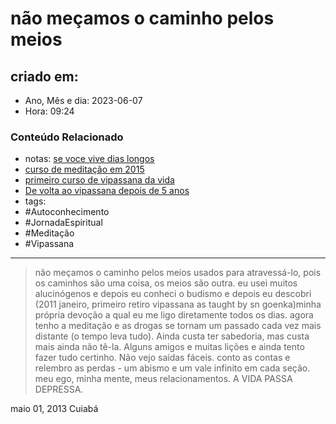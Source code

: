 # não meçamos o caminho pelos meios

## criado em: 
-  Ano, Mês e dia: 2023-06-07
- Hora: 09:24

### Conteúdo Relacionado
- notas: [se voce vive dias longos](se%20voce%20vive%20dias%20longos)
- [curso de meditação em 2015](curso%20de%20meditação%20em%202015.md)
- [primeiro curso de vipassana da vida](primeiro%20curso%20de%20vipassana%20da%20vida.md)
- [De volta ao vipassana depois de 5 anos](../0%20-%20NOTAS%20PASSAGEIRAS/👨🏻‍💻🗃️NOTAS%20PARA%20PROCESSAR/at0%207/De%20volta%20ao%20vipassana%20depois%20de%205%20anos.md)
- tags: 
- #Autoconhecimento
- #JornadaEspiritual
- #Meditação
- #Vipassana
---
 

> não meçamos o caminho pelos meios usados para atravessá-lo, pois os caminhos são uma coisa, os meios são outra. eu usei muitos alucinógenos e depois eu conheci o budismo e depois eu descobri (2011 janeiro, primeiro retiro vipassana as taught by sn goenka)minha própria devoção a qual eu me ligo diretamente todos os dias. agora tenho a meditação e as drogas se tornam um passado cada vez mais distante (o tempo leva tudo). Ainda custa ter sabedoria, mas custa mais ainda não tê-la. Alguns amigos e muitas lições e ainda tento fazer tudo certinho. Não vejo saídas fáceis. conto as contas e relembro as perdas - um abismo e um vale infinito em cada seção. meu ego, minha mente, meus relacionamentos. A VIDA PASSA DEPRESSA. 

maio 01, 2013
Cuiabá